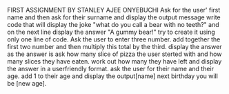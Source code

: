 FIRST ASSIGNMENT 
   BY STANLEY AJEE ONYEBUCHI
   Ask for the user' first name and then ask for their surname and display the output message
   write code that will display the joke "what do you call a bear with no teeth?" and on the next line display the answer "A gummy bear!" try to create it using only one line of code.
   Ask the user to enter three number. add together the first two number and then multiply this total by the third. display the answer as the answer is
   ask how many slice of pizza the user sterted with and how many slices they have eaten. work out how many they have left and display the answer in a userfriendly format.
   ask the user for their name and their age. add 1 to their age and display the output[name] next birthday you will be [new age].
